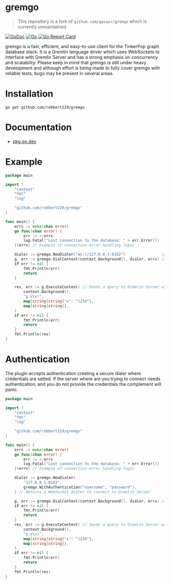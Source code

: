 # gremgo

> This repository is a fork of `github.com/qasaur/gremgo` which is currently unmaintained.

[![GoDoc](http://img.shields.io/badge/godoc-reference-blue.svg)](http://godoc.org/github.com/qasaur/gremgo) [![Go](https://github.com/robbert229/gremgo/actions/workflows/go.yml/badge.svg)](https://github.com/robbert229/gremgo/actions/workflows/go.yml) [![Go Report Card](https://goreportcard.com/badge/github.com/qasaur/gremgo)](https://goreportcard.com/report/github.com/robbert229/gremgo)

gremgo is a fast, efficient, and easy-to-use client for the TinkerPop graph database stack. It is a Gremlin language
driver which uses WebSockets to interface with Gremlin Server and has a strong emphasis on concurrency and scalability.
Please keep in mind that gremgo is still under heavy development and although effort is being made to fully cover gremgo
with reliable tests, bugs may be present in several areas.

Installation
==========

```
go get github.com/robbert229/gremgo
```

Documentation
==========

* [pkg.go.dev](https://pkg.go.dev/github.com/robbert229/gremgo)

Example
==========

```go
package main

import (
	"context"
	"fmt"
	"log"

	"github.com/robbert229/gremgo"
)

func main() {
	errs := make(chan error)
	go func(chan error) {
		err := <-errs
		log.Fatal("Lost connection to the database: " + err.Error())
	}(errs) // Example of connection error handling logic

	dialer := gremgo.NewDialer("ws://127.0.0.1:8182")                // Returns a WebSocket dialer to connect to Gremlin Server
	g, err := gremgo.DialContext(context.Background(), dialer, errs) // Returns a gremgo client to interact with
	if err != nil {
		fmt.Println(err)
		return
	}

	res, err := g.ExecuteContext( // Sends a query to Gremlin Server with bindings
		context.Background(),
		"g.V(x)",
		map[string]string{"x": "1234"},
		map[string]string{},
	)
	if err != nil {
		fmt.Println(err)
		return
	}
	fmt.Println(res)
}
```

Authentication
==========
The plugin accepts authentication creating a secure dialer where credentials are setted.
If the server where are you trying to connect needs authentication, and you do not provide the
credentials the complement will panic.

```go
package main

import (
	"context"
	"fmt"
	"log"

	"github.com/robbert229/gremgo"
)

func main() {
	errs := make(chan error)
	go func(chan error) {
		err := <-errs
		log.Fatal("Lost connection to the database: " + err.Error())
	}(errs) // Example of connection error handling logic

	dialer := gremgo.NewDialer(
		"127.0.0.1:8182",
		gremgo.WithAuthentication("username", "password"),
	) // Returns a WebSocket dialer to connect to Gremlin Server

	g, err := gremgo.DialContext(context.Background(), dialer, errs) // Returns a gremgo client to interact with
	if err != nil {
		fmt.Println(err)
		return
	}
	res, err := g.ExecuteContext( // Sends a query to Gremlin Server with bindings
		context.Background(),
		"g.V(x)",
		map[string]string{"x": "1234"},
		map[string]string{},
	)
	if err != nil {
		fmt.Println(err)
		return
	}
	fmt.Println(res)
}
```